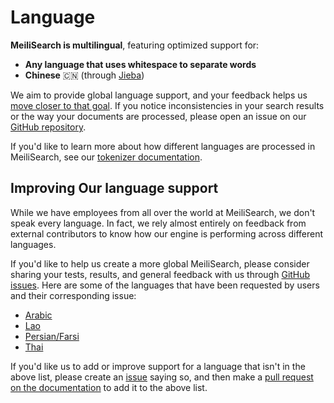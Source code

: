 # Language

**MeiliSearch is multilingual**, featuring optimized support for:

- **Any language that uses whitespace to separate words**
- **Chinese** 🇨🇳 (through [Jieba](https://github.com/messense/jieba-rs))

We aim to provide global language support, and your feedback helps us [move closer to that goal](#improving-our-language-support). If you notice inconsistencies in your search results or the way your documents are processed, please open an issue on our [GitHub repository](https://github.com/meilisearch/MeiliSearch/issues/new/choose).

If you'd like to learn more about how different languages are processed in MeiliSearch, see our [tokenizer documentation](/reference/under_the_hood/tokenization.md).

## Improving Our language support

While we have employees from all over the world at MeiliSearch, we don't speak every language. In fact, we rely almost entirely on feedback from external contributors to know how our engine is performing across different languages.

If you'd like to help us create a more global MeiliSearch, please consider sharing your tests, results, and general feedback with us through [GitHub issues](https://github.com/meilisearch/MeiliSearch/issues). Here are some of the languages that have been requested by users and their corresponding issue:

- [Arabic](https://github.com/meilisearch/MeiliSearch/issues/554)
- [Lao](https://github.com/meilisearch/MeiliSearch/issues/563)
- [Persian/Farsi](https://github.com/meilisearch/MeiliSearch/issues/553)
- [Thai](https://github.com/meilisearch/MeiliSearch/issues/864)

If you'd like us to add or improve support for a language that isn't in the above list, please create an [issue](https://github.com/meilisearch/MeiliSearch/issues/new?assignees=&labels=&template=feature_request.md&title=) saying so, and then make a [pull request on the documentation](https://github.com/meilisearch/documentation/edit/master/reference/features/language.md) to add it to the above list.
